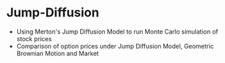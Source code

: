 # Jump-Diffusion

- Using Merton's Jump Diffusion Model to run Monte Carlo simulation of stock prices
- Comparison of option prices under Jump Diffusion Model, Geometric Brownian Motion and Market

